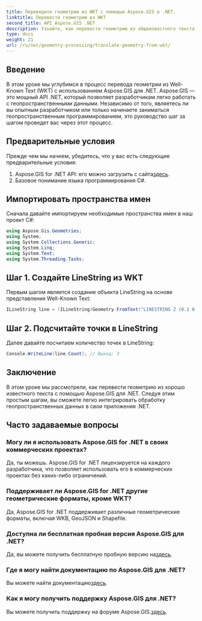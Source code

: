 ```yaml
---
title: Переведите геометрию из WKT с помощью Aspose.GIS в .NET.
linktitle: Перевести геометрию из WKT
second_title: API Aspose.GIS .NET
description: Узнайте, как перевести геометрию из общеизвестного текста с помощью Aspose.GIS для .NET. Пошаговое руководство для бесшовной интеграции.
type: docs
weight: 21
url: /ru/net/geometry-processing/translate-geometry-from-wkt/
---
```

## Введение
В этом уроке мы углубимся в процесс перевода геометрии из Well-Known Text (WKT) с использованием Aspose.GIS для .NET. Aspose.GIS — это мощный API .NET, который позволяет разработчикам легко работать с геопространственными данными. Независимо от того, являетесь ли вы опытным разработчиком или только начинаете заниматься геопространственным программированием, это руководство шаг за шагом проведет вас через этот процесс.
## Предварительные условия
Прежде чем мы начнем, убедитесь, что у вас есть следующие предварительные условия:
1.  Aspose.GIS for .NET API: его можно загрузить с сайта[здесь](https://releases.aspose.com/gis/net/).
2. Базовое понимание языка программирования C#.

## Импортировать пространства имен
Сначала давайте импортируем необходимые пространства имен в наш проект C#:
```csharp
using Aspose.Gis.Geometries;
using System;
using System.Collections.Generic;
using System.Linq;
using System.Text;
using System.Threading.Tasks;
```
## Шаг 1. Создайте LineString из WKT
Первым шагом является создание объекта LineString на основе представления Well-Known Text:
```csharp
ILineString line = (ILineString)Geometry.FromText("LINESTRING Z (0.1 0.2 0.3, 1 2 1, 12 23 2)");
```
## Шаг 2. Подсчитайте точки в LineString
Далее давайте посчитаем количество точек в LineString:
```csharp
Console.WriteLine(line.Count); // Выход: 3
```

## Заключение
В этом уроке мы рассмотрели, как перевести геометрию из хорошо известного текста с помощью Aspose.GIS для .NET. Следуя этим простым шагам, вы сможете легко интегрировать обработку геопространственных данных в свои приложения .NET.
## Часто задаваемые вопросы
### Могу ли я использовать Aspose.GIS for .NET в своих коммерческих проектах?
Да, ты можешь. Aspose.GIS for .NET лицензируется на каждого разработчика, что позволяет использовать его в коммерческих проектах без каких-либо ограничений.
### Поддерживает ли Aspose.GIS for .NET другие геометрические форматы, кроме WKT?
Да, Aspose.GIS for .NET поддерживает различные геометрические форматы, включая WKB, GeoJSON и Shapefile.
### Доступна ли бесплатная пробная версия Aspose.GIS для .NET?
Да, вы можете получить бесплатную пробную версию на[здесь](https://releases.aspose.com/).
### Где я могу найти документацию по Aspose.GIS для .NET?
 Вы можете найти документацию[здесь](https://reference.aspose.com/gis/net/).
### Как я могу получить поддержку Aspose.GIS для .NET?
 Вы можете получить поддержку на форуме Aspose.GIS.[здесь](https://forum.aspose.com/c/gis/33).